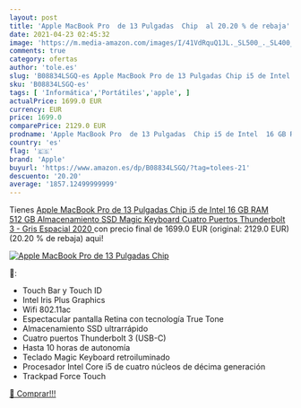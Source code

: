 ```yaml
---
layout: post
title: 'Apple MacBook Pro  de 13 Pulgadas  Chip  al 20.20 % de rebaja'
date: 2021-04-23 02:45:32
image: 'https://m.media-amazon.com/images/I/41VdRquQ1JL._SL500_._SL400_.jpg'
comments: true
category: ofertas
author: 'tole.es'
slug: 'B08834LSGQ-es Apple MacBook Pro de 13 Pulgadas Chip i5 de Intel 16 GB...'
sku: 'B08834LSGQ-es'
tags: [ 'Informática','Portátiles','apple', ]
actualPrice: 1699.0 EUR
currency: EUR
price: 1699.0
comparePrice: 2129.0 EUR
prodname: 'Apple MacBook Pro  de 13 Pulgadas  Chip i5 de Intel  16 GB RAM  512 GB Almacenamiento SSD  Magic Keyboard  Cuatro Puertos Thunderbolt 3  - Gris Espacial  2020 '
country: 'es'
flag: '🇪🇸'
brand: 'Apple'
buyurl: 'https://www.amazon.es/dp/B08834LSGQ/?tag=tolees-21'
descuento: '20.20'
average: '1857.12499999999'
---
```


Tienes [Apple MacBook Pro  de 13 Pulgadas  Chip i5 de Intel  16 GB RAM  512 GB Almacenamiento SSD  Magic Keyboard  Cuatro Puertos Thunderbolt 3  - Gris Espacial  2020 ](https://www.amazon.es/dp/B08834LSGQ/?tag=tolees-21) con precio final de  1699.0 EUR (original: 2129.0 EUR) (20.20 %  de rebaja) aqui!

[![Apple MacBook Pro  de 13 Pulgadas  Chip ](https://m.media-amazon.com/images/I/41VdRquQ1JL._SL500_._SL400_.jpg)](https://www.amazon.es/dp/B08834LSGQ/?tag=tolees-21)

🔎:

- Touch Bar y Touch ID
- Intel Iris Plus Graphics
- Wifi 802.11ac
- Espectacular pantalla Retina con tecnología True Tone
- Almacenamiento SSD ultrarrápido
- Cuatro puertos Thunderbolt 3 (USB-C)
- Hasta 10 horas de autonomía
- Teclado Magic Keyboard retroiluminado
- Procesador Intel Core i5 de cuatro núcleos de décima generación
- Trackpad Force Touch

[🛒 Comprar!!!](https://www.amazon.es/dp/B08834LSGQ/?tag=tolees-21)
